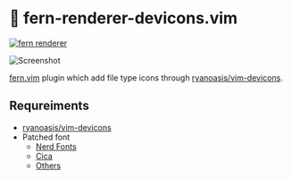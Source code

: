 # 🌿 fern-renderer-devicons.vim

[![fern renderer](https://img.shields.io/badge/🌿%20fern-plugin-yellowgreen)](https://github.com/lambdalisue/fern.vim)

![Screenshot](https://user-images.githubusercontent.com/546312/73591466-0b63e980-4532-11ea-89a6-c289455b4168.png)

[fern.vim](https://github.com/lambdalisue/fern) plugin which add file type icons through [ryanoasis/vim-devicons](https://github.com/ryanosis/vim-devicons).

## Requreiments

- [ryanoasis/vim-devicons](https://github.com/ryanosis/vim-devicons)
- Patched font
  - [Nerd Fonts](https://www.nerdfonts.com/)
  - [Cica](https://github.com/miiton/Cica)
  - [Others](https://github.com/ryanoasis/nerd-fonts#patched-fonts)

